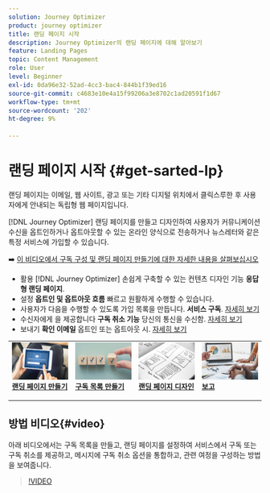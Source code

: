 ```yaml
---
solution: Journey Optimizer
product: journey optimizer
title: 랜딩 페이지 시작
description: Journey Optimizer의 랜딩 페이지에 대해 알아보기
feature: Landing Pages
topic: Content Management
role: User
level: Beginner
exl-id: 0da96e32-52ad-4cc3-bac4-844b1f39ed16
source-git-commit: c4683e10e4a15f99206a3e8702c1ad20591f1d67
workflow-type: tm+mt
source-wordcount: '202'
ht-degree: 9%

---
```


# 랜딩 페이지 시작 {#get-sarted-lp}

랜딩 페이지는 이메일, 웹 사이트, 광고 또는 기타 디지털 위치에서 클릭스루한 후 사용자에게 안내되는 독립형 웹 페이지입니다.

[!DNL Journey Optimizer] 랜딩 페이지를 만들고 디자인하여 사용자가 커뮤니케이션 수신을 옵트인하거나 옵트아웃할 수 있는 온라인 양식으로 전송하거나 뉴스레터와 같은 특정 서비스에 가입할 수 있습니다.

➡️ [이 비디오에서 구독 구성 및 랜딩 페이지 만들기에 대한 자세한 내용을 살펴보십시오](#video)

* 활용 [!DNL Journey Optimizer] 손쉽게 구축할 수 있는 컨텐츠 디자인 기능 **응답형 랜딩 페이지**.
* 설정 **옵트인 및 옵트아웃 흐름** 빠르고 원활하게 수행할 수 있습니다.
* 사용자가 다음을 수행할 수 있도록 가입 목록을 만듭니다. **서비스 구독**. [자세히 보기](lp-use-cases.md#subscription-to-a-service)
* 수신자에게 을 제공합니다 **구독 취소 기능** 당신의 통신을 수신함. [자세히 보기](lp-use-cases.md#opt-out)
* 보내기 **확인 이메일** 옵트인 또는 옵트아웃 시. [자세히 보기](lp-use-cases.md#send-confirmation-email)

<table style="table-layout:fixed"><tr style="border: 0;">
<td>
<a href="create-lp.md">
<img alt="리드" src="../assets/do-not-localize/lp-subscription.jpeg">
</a>
<div><a href="create-lp.md"><strong>랜딩 페이지 만들기</strong>
</div>
<p>
</td>
<td>
<a href="subscription-list.md">
<img alt="자주" src="../assets/do-not-localize/lp-list.jpg">
</a>
<div>
<a href="subscription-list.md"><strong>구독 목록 만들기</strong></a>
</div>
<p></td>
<td>
<a href="design-lp.md">
<img alt="유효성 검사" src="../assets/do-not-localize/lp-design.jpg">
</a>
<div>
<a href="design-lp.md"><strong>랜딩 페이지 디자인</strong></a>
</div>
<p>
</td>
<td>
<a href="../reports/lp-report-live.md">
<img alt="유효성 검사" src="../assets/do-not-localize/lp-reporting.jpg">
</a>
<div>
<a href="../reports/lp-report-live.md"><strong>보고</strong></a>
</div>
<p>
</td>
</tr></table>

## 방법 비디오{#video}

아래 비디오에서는 구독 목록을 만들고, 랜딩 페이지를 설정하여 서비스에서 구독 또는 구독 취소를 제공하고, 메시지에 구독 취소 옵션을 통합하고, 관련 여정을 구성하는 방법을 보여줍니다.

>[!VIDEO](https://video.tv.adobe.com/v/341280?quality=12&learn=on)